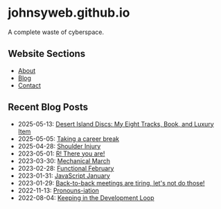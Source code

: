 # johnsyweb.github.io

A complete waste of cyberspace.


<!-- BEGIN TOC -->
## Website Sections

- [About](https://johnsy.com/about/)
- [Blog](https://johnsy.com/blog/)
- [Contact](https://johnsy.com/contact/)

## Recent Blog Posts

- 2025-05-13: [Desert Island Discs: My Eight Tracks, Book, and Luxury Item](https://johnsy.com/blog/desert-island-discs/)
- 2025-05-05: [Taking a career break](https://johnsy.com/blog/career-break/)
- 2025-04-28: [Shoulder Injury](https://johnsy.com/blog/shoulder-injury/)
- 2023-05-01: [R! There you are!](https://johnsy.com/blog/r!-there-you-are!/)
- 2023-03-30: [Mechanical March](https://johnsy.com/blog/mechanical-march/)
- 2023-02-28: [Functional February](https://johnsy.com/blog/functional-february/)
- 2023-01-31: [JavaScript January](https://johnsy.com/blog/javascript-january/)
- 2023-01-29: [Back-to-back meetings are tiring, let's not do those!](https://johnsy.com/blog/back-to-back-meetings-are-tiring/)
- 2022-11-13: [Pronouns-iation](https://johnsy.com/blog/pronouns-iation/)
- 2022-08-04: [Keeping in the Development Loop](https://johnsy.com/blog/keeping-in-the-development-loop/)

<!-- END TOC -->
